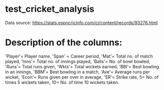 # test_cricket_analysis
Data source: https://stats.espncricinfo.com/ci/content/records/93276.html
# Description of the columns:
'Player'= Player name, 
'Span' = Career period,
'Mat'= Total no. of match played,
'Inns'= Total no. of innings played, 
'Balls'= No. of bowl bowled, 
'Runs'= Total runs given, 
'Wkts'= Total wickets earned, 
'BBI'= Best bowling in an innings, 
'BBM'= Best bowling in a match, 
'Ave'= Average runs per wicket, 
'Econ'= Runs given per over in average, 
'SR'= Strike rate, 
5= No. of times 5 wickets taken, 
10= No. of time 10 wickets taken.
